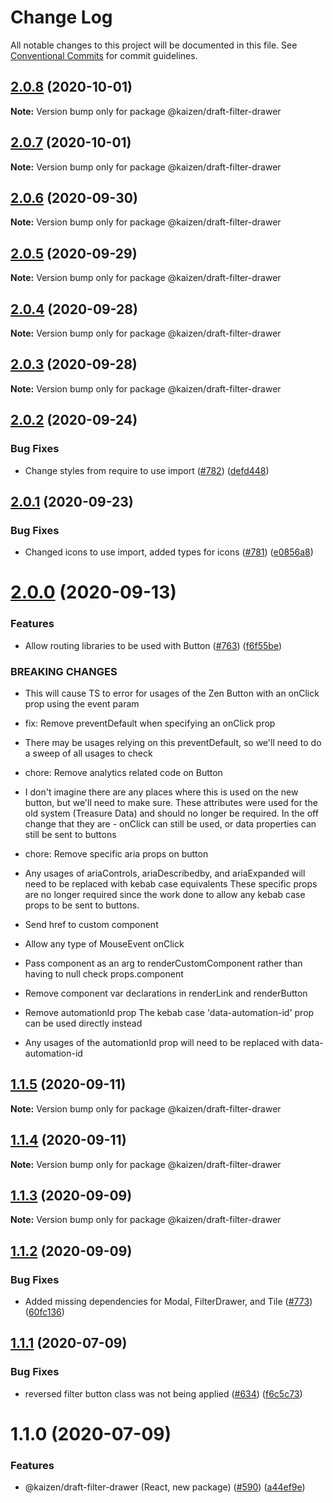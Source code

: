 # Change Log

All notable changes to this project will be documented in this file.
See [Conventional Commits](https://conventionalcommits.org) for commit guidelines.

## [2.0.8](https://github.com/cultureamp/kaizen-design-system/compare/@kaizen/draft-filter-drawer@2.0.7...@kaizen/draft-filter-drawer@2.0.8) (2020-10-01)

**Note:** Version bump only for package @kaizen/draft-filter-drawer





## [2.0.7](https://github.com/cultureamp/kaizen-design-system/compare/@kaizen/draft-filter-drawer@2.0.6...@kaizen/draft-filter-drawer@2.0.7) (2020-10-01)

**Note:** Version bump only for package @kaizen/draft-filter-drawer





## [2.0.6](https://github.com/cultureamp/kaizen-design-system/compare/@kaizen/draft-filter-drawer@2.0.5...@kaizen/draft-filter-drawer@2.0.6) (2020-09-30)

**Note:** Version bump only for package @kaizen/draft-filter-drawer





## [2.0.5](https://github.com/cultureamp/kaizen-design-system/compare/@kaizen/draft-filter-drawer@2.0.4...@kaizen/draft-filter-drawer@2.0.5) (2020-09-29)

**Note:** Version bump only for package @kaizen/draft-filter-drawer





## [2.0.4](https://github.com/cultureamp/kaizen-design-system/compare/@kaizen/draft-filter-drawer@2.0.3...@kaizen/draft-filter-drawer@2.0.4) (2020-09-28)

**Note:** Version bump only for package @kaizen/draft-filter-drawer





## [2.0.3](https://github.com/cultureamp/kaizen-design-system/compare/@kaizen/draft-filter-drawer@2.0.2...@kaizen/draft-filter-drawer@2.0.3) (2020-09-28)

**Note:** Version bump only for package @kaizen/draft-filter-drawer





## [2.0.2](https://github.com/cultureamp/kaizen-design-system/compare/@kaizen/draft-filter-drawer@2.0.1...@kaizen/draft-filter-drawer@2.0.2) (2020-09-24)


### Bug Fixes

* Change styles from require to use import ([#782](https://github.com/cultureamp/kaizen-design-system/issues/782)) ([defd448](https://github.com/cultureamp/kaizen-design-system/commit/defd4483faa3459d9af48e272c63656798008a28))





## [2.0.1](https://github.com/cultureamp/kaizen-design-system/compare/@kaizen/draft-filter-drawer@2.0.0...@kaizen/draft-filter-drawer@2.0.1) (2020-09-23)


### Bug Fixes

* Changed icons to use import, added types for icons ([#781](https://github.com/cultureamp/kaizen-design-system/issues/781)) ([e0856a8](https://github.com/cultureamp/kaizen-design-system/commit/e0856a84e3b39d3dc1bfa910b0b973bd65e170c9))





# [2.0.0](https://github.com/cultureamp/kaizen-design-system/compare/@kaizen/draft-filter-drawer@1.1.5...@kaizen/draft-filter-drawer@2.0.0) (2020-09-13)


### Features

* Allow routing libraries to be used with Button ([#763](https://github.com/cultureamp/kaizen-design-system/issues/763)) ([f6f55be](https://github.com/cultureamp/kaizen-design-system/commit/f6f55becff90bcce3aed8c4ccf62a6a393696857))


### BREAKING CHANGES

* This will cause TS to error for usages of the Zen Button with an onClick prop using the event param

* fix: Remove preventDefault when specifying an onClick prop
* There may be usages relying on this preventDefault, so we'll need to do a sweep of all usages to check

* chore: Remove analytics related code on Button
* I don't imagine there are any places where this is used on the new button, but we'll need to make sure.
These attributes were used for the old system (Treasure Data) and should no longer be required. In the off change that they are - onClick can still be used, or data properties can still be sent to buttons

* chore: Remove specific aria props on button
* Any usages of ariaControls, ariaDescribedby, and ariaExpanded will need to be replaced with kebab case equivalents
These specific props are no longer required since the work done to allow any kebab case props to be sent to buttons.

* Send href to custom component

* Allow any type of MouseEvent onClick

* Pass component as an arg to renderCustomComponent rather than having to null check props.component

* Remove component var declarations in renderLink and renderButton

* Remove automationId prop
The kebab case 'data-automation-id' prop can be used directly instead
* Any usages of the automationId prop will need to be replaced with data-automation-id





## [1.1.5](https://github.com/cultureamp/kaizen-design-system/compare/@kaizen/draft-filter-drawer@1.1.4...@kaizen/draft-filter-drawer@1.1.5) (2020-09-11)

**Note:** Version bump only for package @kaizen/draft-filter-drawer





## [1.1.4](https://github.com/cultureamp/kaizen-design-system/compare/@kaizen/draft-filter-drawer@1.1.3...@kaizen/draft-filter-drawer@1.1.4) (2020-09-11)

**Note:** Version bump only for package @kaizen/draft-filter-drawer





## [1.1.3](https://github.com/cultureamp/kaizen-design-system/compare/@kaizen/draft-filter-drawer@1.1.2...@kaizen/draft-filter-drawer@1.1.3) (2020-09-09)

**Note:** Version bump only for package @kaizen/draft-filter-drawer





## [1.1.2](https://github.com/cultureamp/kaizen-design-system/compare/@kaizen/draft-filter-drawer@1.1.1...@kaizen/draft-filter-drawer@1.1.2) (2020-09-09)


### Bug Fixes

* Added missing dependencies for Modal, FilterDrawer, and Tile ([#773](https://github.com/cultureamp/kaizen-design-system/issues/773)) ([60fc136](https://github.com/cultureamp/kaizen-design-system/commit/60fc136e131cca15fbc5b6dcbc8953c567d8e23c))





## [1.1.1](https://github.com/cultureamp/kaizen-design-system/compare/@kaizen/draft-filter-drawer@1.1.0...@kaizen/draft-filter-drawer@1.1.1) (2020-07-09)


### Bug Fixes

* reversed filter button class was not being applied ([#634](https://github.com/cultureamp/kaizen-design-system/issues/634)) ([f6c5c73](https://github.com/cultureamp/kaizen-design-system/commit/f6c5c73c1979851664e576377b2644e6917c9f2d))





# 1.1.0 (2020-07-09)


### Features

* @kaizen/draft-filter-drawer (React, new package) ([#590](https://github.com/cultureamp/kaizen-design-system/issues/590)) ([a44ef9e](https://github.com/cultureamp/kaizen-design-system/commit/a44ef9e2efd82855412c8d334b063208bfc5be28))
